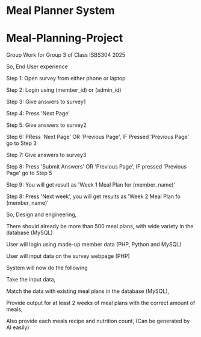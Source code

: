 # Meal Planner System

# Meal-Planning-Project
Group Work for Group 3 of Class ISBS304 2025

So,
End User experience


Step 1: Open survey from either phone or laptop 

Step 2: Login using (member_id) or (admin_id)

Step 3: Give answers to survey1

Step 4: Press 'Next Page'

Step 5: Give answers to survey2

Step 6: PRess 'Next Page' OR 'Previous Page', IF Pressed 'Previous Page' go to Step 3

Step 7: Give answers to survey3

Step 8: Press 'Submit Answers' OR 'Previous Page', IF pressed 'Previous Page' go to Step 5

Step 9: You will get result as 'Week 1 Meal Plan for (member_name)'

Step 8: Press 'Next week', you will get results as 'Week 2 Meal Plan fo (member_name)'


So, 
Design and engineering, 


There should already be more than 500 meal plans, with wide variety in the database (MySQL)

User will login using made-up member data (PHP, Python and MySQL)

User will input data on the survey webpage (PHP)


System will now do the following 


Take the input data, 

Match the data with existing meal plans in the database (MySQL),

Provide output for at least 2 weeks of meal plans with the correct amount of meals, 

Also provide each meals recipe and nutrition count, (Can be generated by AI easily)




